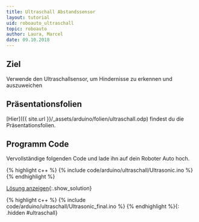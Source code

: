 ```yaml
---
title: Ultraschall Abstandssensor
layout: tutorial
uid: roboauto_ultraschall
topic: roboauto
author: Laura, Marcel
date: 09.10.2018
---
```


## Ziel
Verwende den Ultraschallsensor, um Hindernisse zu erkennen und auszuweichen

## Präsentationsfolien
[Hier]({{ site.url }}/_assets/arduino/folien/ultraschall.odp) findest du die Präsentationsfolien.

## Programm Code
Vervollständige folgenden Code und lade ihn auf dein Roboter Auto hoch.

{% highlight c++ %}
{% include code/arduino/ultraschall/Ultrasonic.ino %}
{% endhighlight %}

[Lösung anzeigen](#ultraschall){:.show_solution}

{% highlight c++ %}
{% include code/arduino/ultraschall/Ultrasonic_final.ino %}
{% endhighlight %}{: .hidden #ultraschall}